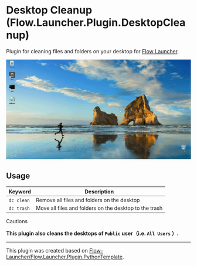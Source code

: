 Desktop Cleanup (Flow.Launcher.Plugin.DesktopCleanup)
====================================================

Plugin for cleaning files and folders on your desktop for [Flow Launcher](https://flow-launcher.github.io/).

![](doc/example.gif)

Usage
-----

| Keyword | Description |
|---------|-------------|
| `dc clean` | Remove all files and folders on the desktop |
| `dc trash` | Move all files and folders on the desktop to the trash |

Cautions

**This plugin also cleans the desktops of `Public` user（i.e. `All Users` ）.**

- - -

This plugin was created based on [Flow-Launcher/Flow.Launcher.Plugin.PythonTemplate](https://github.com/Flow-Launcher/Flow.Launcher.Plugin.PythonTemplate).
